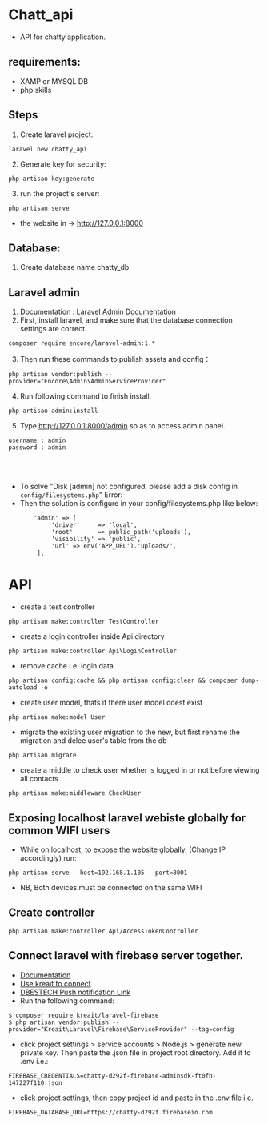 # Chatt_api
- API for chatty application.

## requirements:
- XAMP or MYSQL DB
- php skills

## Steps
1. Create laravel project:
```
laravel new chatty_api
```
2. Generate key for security:
```
php artisan key:generate
```
3. run the project's server:
```
php artisan serve
```
- the website in -> http://127.0.0.1:8000


## Database:
1. Create database name chatty_db

## Laravel admin
1. Documentation : [Laravel Admin Documentation](https://laravel-admin.org/docs/en/installation)
2. First, install laravel, and make sure that the database connection settings are correct.
```
composer require encore/laravel-admin:1.*
```
3. Then run these commands to publish assets and config：
```
php artisan vendor:publish --provider="Encore\Admin\AdminServiceProvider"
```
4. Run following command to finish install.
```
php artisan admin:install
```
5. Type http://127.0.0.1:8000/admin so as to access admin panel.
``` 
username : admin
password : admin
```

<br><br>
- To solve "Disk [admin] not configured, please add a disk config in `config/filesystems.php`" Error:
- Then the solution is configure in your config/filesystems.php like below:
```
       'admin' => [
            'driver'     => 'local',
            'root'       => public_path('uploads'),
            'visibility' => 'public',
            'url' => env('APP_URL').'uploads/',
        ],
```
# API

- create a test controller
```
php artisan make:controller TestController
```
- create a login controller inside Api directory
```
php artisan make:controller Api\LoginController
```
- remove cache i.e. login data
```
php artisan config:cache && php artisan config:clear && composer dump-autoload -o
```
- create user model, thats if there user model doest exist
```
php artisan make:model User
```
- migrate the existing user migration to the new, but first rename the migration and delee user's table from the db
```
php artisan migrate
```
- create a middle to check user whether is logged in or not before viewing all contacts
```
php artisan make:middleware CheckUser
```

## Exposing localhost laravel webiste globally  for common WIFI users
- While on localhost, to expose the website globally, (Change IP accordingly)
run:
```
php artisan serve --host=192.168.1.105 --port=8001 
```
- NB, Both devices must be connected on the same WIFI

## Create controller
```
php artisan make:controller Api/AccessTokenController
```

## Connect laravel with firebase server together.
- [Documentation](https://firebase-php.readthedocs.io/en/stable/)
- [Use kreait to connect](https://github.com/kreait/laravel-firebase)
- [DBESTECH Push notification Link](https://www.dbestech.com/tutorials/php-send-firebase-push-notification)
- Run the following command: 
```
$ composer require kreait/laravel-firebase
$ php artisan vendor:publish --provider="Kreait\Laravel\Firebase\ServiceProvider" --tag=config
```
- click project settings > service accounts > Node.js > generate new private key. Then paste the .json file in project root directory. Add it to .env i.e.:
```
FIREBASE_CREDENTIALS=chatty-d292f-firebase-adminsdk-ft0fh-147227f110.json
```

- click project settings, then copy project id and paste in the .env file i.e.
```
FIREBASE_DATABASE_URL=https://chatty-d292f.firebaseio.com
```